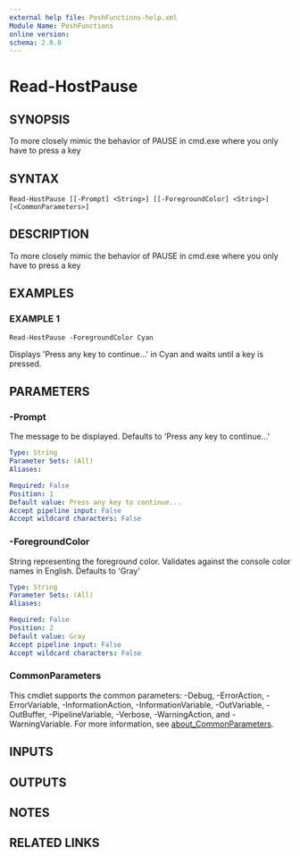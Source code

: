 ```yaml
---
external help file: PoshFunctions-help.xml
Module Name: PoshFunctions
online version:
schema: 2.0.0
---
```


# Read-HostPause

## SYNOPSIS
To more closely mimic the behavior of PAUSE in cmd.exe where you only have to press a key

## SYNTAX

```
Read-HostPause [[-Prompt] <String>] [[-ForegroundColor] <String>] [<CommonParameters>]
```

## DESCRIPTION
To more closely mimic the behavior of PAUSE in cmd.exe where you only have to press a key

## EXAMPLES

### EXAMPLE 1
```
Read-HostPause -ForegroundColor Cyan
```

Displays 'Press any key to continue...' in Cyan and waits until a key is pressed.

## PARAMETERS

### -Prompt
The message to be displayed.
Defaults to 'Press any key to continue...'

```yaml
Type: String
Parameter Sets: (All)
Aliases:

Required: False
Position: 1
Default value: Press any key to continue...
Accept pipeline input: False
Accept wildcard characters: False
```

### -ForegroundColor
String representing the foreground color.
Validates against the console color names in English.
Defaults to 'Gray'

```yaml
Type: String
Parameter Sets: (All)
Aliases:

Required: False
Position: 2
Default value: Gray
Accept pipeline input: False
Accept wildcard characters: False
```

### CommonParameters
This cmdlet supports the common parameters: -Debug, -ErrorAction, -ErrorVariable, -InformationAction, -InformationVariable, -OutVariable, -OutBuffer, -PipelineVariable, -Verbose, -WarningAction, and -WarningVariable. For more information, see [about_CommonParameters](http://go.microsoft.com/fwlink/?LinkID=113216).

## INPUTS

## OUTPUTS

## NOTES

## RELATED LINKS

